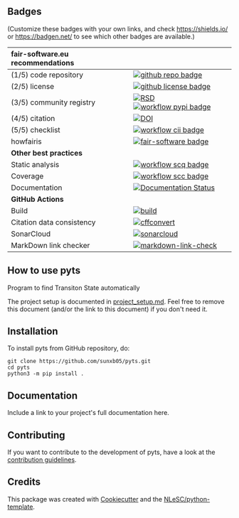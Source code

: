 ## Badges

(Customize these badges with your own links, and check https://shields.io/ or https://badgen.net/ to see which other badges are available.)

| fair-software.eu recommendations | |
| :-- | :--  |
| (1/5) code repository              | [![github repo badge](https://img.shields.io/badge/github-repo-000.svg?logo=github&labelColor=gray&color=blue)](https://github.com/sunxb05/pyts) |
| (2/5) license                      | [![github license badge](https://img.shields.io/github/license/sunxb05/pyts)](https://github.com/sunxb05/pyts) |
| (3/5) community registry           | [![RSD](https://img.shields.io/badge/rsd-pyts-00a3e3.svg)](https://www.research-software.nl/software/pyts) [![workflow pypi badge](https://img.shields.io/pypi/v/pyts.svg?colorB=blue)](https://pypi.python.org/project/pyts/) |
| (4/5) citation                     | [![DOI](https://zenodo.org/badge/DOI/<replace-with-created-DOI>.svg)](https://doi.org/<replace-with-created-DOI>) |
| (5/5) checklist                    | [![workflow cii badge](https://bestpractices.coreinfrastructure.org/projects/<replace-with-created-project-identifier>/badge)](https://bestpractices.coreinfrastructure.org/projects/<replace-with-created-project-identifier>) |
| howfairis                          | [![fair-software badge](https://img.shields.io/badge/fair--software.eu-%E2%97%8F%20%20%E2%97%8F%20%20%E2%97%8F%20%20%E2%97%8F%20%20%E2%97%8B-yellow)](https://fair-software.eu) |
| **Other best practices**           | &nbsp; |
| Static analysis                    | [![workflow scq badge](https://sonarcloud.io/api/project_badges/measure?project=sunxb05_pyts&metric=alert_status)](https://sonarcloud.io/dashboard?id=sunxb05_pyts) |
| Coverage                           | [![workflow scc badge](https://sonarcloud.io/api/project_badges/measure?project=sunxb05_pyts&metric=coverage)](https://sonarcloud.io/dashboard?id=sunxb05_pyts) |
| Documentation                      | [![Documentation Status](https://readthedocs.org/projects/pyts/badge/?version=latest)](https://pyts.readthedocs.io/en/latest/?badge=latest) |
| **GitHub Actions**                 | &nbsp; |
| Build                              | [![build](https://github.com/sunxb05/pyts/actions/workflows/build.yml/badge.svg)](https://github.com/sunxb05/pyts/actions/workflows/build.yml) |
| Citation data consistency               | [![cffconvert](https://github.com/sunxb05/pyts/actions/workflows/cffconvert.yml/badge.svg)](https://github.com/sunxb05/pyts/actions/workflows/cffconvert.yml) |
| SonarCloud                         | [![sonarcloud](https://github.com/sunxb05/pyts/actions/workflows/sonarcloud.yml/badge.svg)](https://github.com/sunxb05/pyts/actions/workflows/sonarcloud.yml) |
| MarkDown link checker              | [![markdown-link-check](https://github.com/sunxb05/pyts/actions/workflows/markdown-link-check.yml/badge.svg)](https://github.com/sunxb05/pyts/actions/workflows/markdown-link-check.yml) |

## How to use pyts

Program to find Transiton State automatically

The project setup is documented in [project_setup.md](project_setup.md). Feel free to remove this document (and/or the link to this document) if you don't need it.

## Installation

To install pyts from GitHub repository, do:

```console
git clone https://github.com/sunxb05/pyts.git
cd pyts
python3 -m pip install .
```

## Documentation

Include a link to your project's full documentation here.

## Contributing

If you want to contribute to the development of pyts,
have a look at the [contribution guidelines](CONTRIBUTING.md).

## Credits

This package was created with [Cookiecutter](https://github.com/audreyr/cookiecutter) and the [NLeSC/python-template](https://github.com/NLeSC/python-template).
